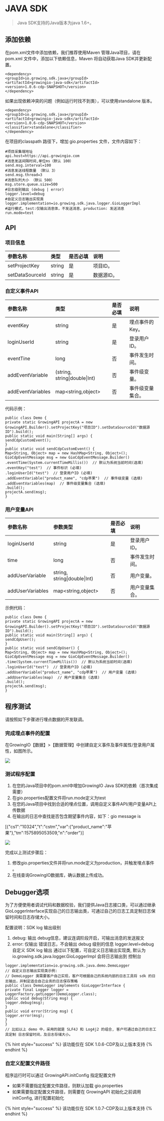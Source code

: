 # JAVA SDK

> Java SDK支持的Java版本为java 1.6+。

## **添加依赖**

在pom.xml文件中添加依赖，我们推荐使用Maven 管理Java项目，请在 pom.xml 文件中，添加以下依赖信息，Maven 将自动获取Java SDK并更新配置。

```text
<dependency>
<groupId>io.growing.sdk.java</groupId>
<artifactId>growingio-java-sdk</artifactId>
<version>1.0.6-cdp-SNAPSHOT</version>
</dependency>
```

如果出现依赖冲突的问题（例如运行时找不到类），可以使用standalone 版本。

```text
<dependency>
<groupId>io.growing.sdk.java</groupId>
<artifactId>growingio-java-sdk</artifactId>
<version>1.0.6-cdp-SNAPSHOT</version>
<classifier>standalone</classifier>
</dependency>
```

在项目的classpath 路径下，增加 gio.properties 文件，文件内容如下：

```text
#项目采集端地址
api.host=https://api.growingio.com
#消息发送间隔时间,单位ms（默认 100）
send.msg.interval=100
#消息发送线程数量 （默认 3）
send.msg.thread=3
#消息队列大小 （默认 500）
msg.store.queue.size=500
#日志级别输出 (debug | error)
logger.level=debug
#自定义日志输出实现类
logger.implementation=io.growing.sdk.java.logger.GioLoggerImpl
#运行模式，test:仅输出消息体，不发送消息，production: 发送消息
run.mode=test
```

## **API**

### **项目信息**

| 参数名称 | 类型 | 是否必填 | 说明 |
| :--- | :--- | :--- | :--- |
| setProjectKey | string | 是 | 项目ID。 |
| setDataSourceId | string | 是 | 数据源ID。 |

### **自定义事件API**

| 参数名称 | 类型 | 是否必填 | 说明 |
| :--- | :--- | :--- | :--- |
| eventKey | string | 是 | 埋点事件的Key。 |
| loginUserId | string | 是 | 登录用户ID。 |
| eventTine | long | 否 | 事件发生时间。 |
| addEventVariable | \(string, string\|double\|Int\) | 否 | 事件级变量。 |
| addEventVariables | map&lt;string,object&gt; | 否 | 事件级变量集合。 |

代码示例：

```text
public class Demo {
private static GrowingAPI projectA = new GrowingAPI.Builder().setProjectKey("项目ID").setDataSourceId("数据源ID").build();
public static void main(String[] args) {
sendCdpCustomEvent();
}
public static void sendCdpCustomEvent() {
Map<String, Object> map = new HashMap<String, Object>();
GioCdpEventMessage msg = new GioCdpEventMessage.Builder()
.eventTime(System.currentTimeMillis())  // 默认为系统当前时间(选填)
.eventKey("test")  // 事件标识 (必填)
.loginUserId("test")  // 登录用户ID (必填)
.addEventVariable("product_name", "cdp苹果")  // 事件级变量 (选填)
.addEventVariables(map)  // 事件级变量集合 (选填)
.build();
projectA.send(msg);
}
```

### **用户变量API**

| 参数名称 | 参数类型 | 是否必填 | 说明 |
| :--- | :--- | :--- | :--- |
| loginUserId | string | 是 | 登录用户ID。 |
| time | long | 否 | 事件发生时间。 |
| addUserVariable | string, string\|double\|Int\) | 否 | 用户变量。 |
| addUserVariables | map&lt;string,object&gt; | 否 | 用户变量集合。 |

示例代码：

```text
public class Demo {
private static GrowingAPI projectA = new GrowingAPI.Builder().setProjectKey("项目ID").setDataSourceId("数据源ID").build();
public static void main(String[] args) {
sendCdpUser();
}
public static void sendCdpUser() {
Map<String, Object> map = new HashMap<String, Object>();
GioCdpEventMessage msg = new GioCdpEventMessage.Builder()
.time(System.currentTimeMillis())  // 默认为系统当前时间(选填)
.loginUserId("test")  // 登录用户ID (必填)
.addUserVariable("product_name", "cdp苹果")  // 用户变量 (选填)
.addUserVariables(map)  // 用户变量集合 (选填)
.build();
projectA.send(msg);
}
```

## **程序测试**

请按照如下步骤进行埋点数据的开发联调。

### **完成埋点事件的配置**

在GrowingIO【数据】&gt;【数据管理】中创建自定义事件及事件属性/登录用户属性，如图所示。

![](../../../.gitbook/assets/image%20%28124%29.png)

### **测试程序配置**

1. 在您的Java项目中的pom.xml中增加GrowingIO Java SDK的依赖（首次集成需要）
2. 在gio.properties配置文件将run.mode定义为test
3. 在您的Java项目中找到合适的埋点位置，调用自定义事件API/用户变量API上传数据
4. 在输出的日志中查找是否包含期望事件内容，如下：gio message is

\[{"cs1":"10324","t":"cstm","var":{"product\_name":"苹果"},"tm":1575895053509,"n":"order"}\]

![](../../../.gitbook/assets/image%20%2829%29.png)



完成以上测试步骤后： ‌

1. 修改gio.properties文件并将run.mode定义为production，并触发埋点事件 。
2. 在线查询GrowingIO数据库，确认数据上传成功。

## Debugger选项

为了方便使用者调试代码和数据校验，我们提供Java日志接口类，可以通过继承GioLoggerInterface实现自己的日志输出类，可通过自己的日志工具定制日志保留时间和日志存储大小。

配置说明：SDK log 输出级别

1. debug: 输出 debug信息，建议连调阶段开启，可输出消息的发送报文
2. error: 仅输出 错误日志，不会输出 debug 级别的信息 logger.level=debug 自定义 SDK log 输出 通过以下配置，可自定义日志输出实现类, 默认为 io.growing.sdk.java.logger.GioLoggerImpl 会将日志输出到 控制台

```text
logger.implementation=io.growing.sdk.java.demo.DemoLogger
// 自定义日志输出实现类示例:
// DemoLogger 类需要客户自己实现，客户可根据自己的系统内部的日志工具将 sdk 的日志输出，并制定适合自己业务的日志保存策略
public class DemoLogger implements GioLoggerInterface {
private final Logger logger = LoggerFactory.getLogger(DemoLogger.class);
public void debug(String msg) {
logger.debug(msg);
}
public void error(String msg) {
logger.error(msg);
}
}
// 比如以上 demo 中，采用的就是 SLF4J 和 Log4j2 的组合, 客户可通过自己的日志工具定制 日志保留时间，及日志存储大小。
```

{% hint style="success" %}
该功能仅在 SDK 1.0.6-CDP及以上版本支持
{% endhint %}

### 自定义配置文件路径

程序运行时可以通过 GrowingAPI.initConfig 指定配置文件

* 如果不需要指定配置文件路径，则默认加载 gio.properties
* 如果需要指定配置文件路径，则需要在 GrowingAPI 初始化之前调用 initConfig, 进行配置初始化

{% hint style="success" %}
该功能仅在 SDK 1.0.7-CDP及以上版本支持
{% endhint %}

